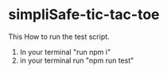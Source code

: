 # simpliSafe-tic-tac-toe
This How to run the test script.
1. In your terminal "run npm i"
2. in your terminal run "npm run test"
